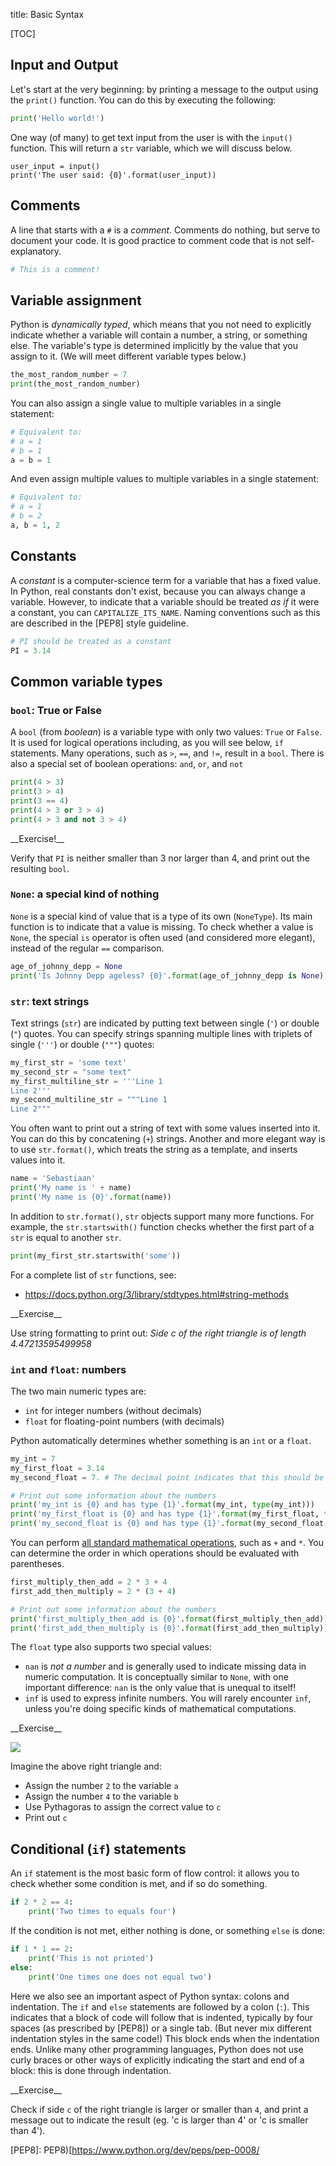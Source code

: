 title: Basic Syntax

[TOC]


## Input and Output

Let's start at the very beginning: by printing a message to the output using the `print()` function. You can do this by executing the following:

```python
print('Hello world!')
```

One way (of many) to get text input from the user is with the `input()` function. This will return a `str` variable, which we will discuss below.

~~~ .python
user_input = input()
print('The user said: {0}'.format(user_input))
~~~


## Comments

A line that starts with a `#` is a *comment*. Comments do nothing, but serve to document your code. It is good practice to comment code that is not self-explanatory.


```python
# This is a comment!
```


## Variable assignment

Python is *dynamically typed*, which means that you not need to explicitly indicate whether a variable will contain a number, a string, or something else. The variable's type is determined implicitly by the value that you assign to it. (We will meet different variable types below.)


```python
the_most_random_number = 7
print(the_most_random_number)
```

You can also assign a single value to multiple variables in a single statement:


```python
# Equivalent to:
# a = 1
# b = 1
a = b = 1
```

And even assign multiple values to multiple variables in a single statement:


```python
# Equivalent to:
# a = 1
# b = 2
a, b = 1, 2
```


## Constants

A *constant* is a computer-science term for a variable that has a fixed value. In Python, real constants don't exist, because you can always change a variable. However, to indicate that a variable should be treated *as if* it were a constant, you can `CAPITALIZE_ITS_NAME`. Naming conventions such as this are described in the [PEP8] style guideline.


```python
# PI should be treated as a constant
PI = 3.14
```


## Common variable types


### `bool`: True or False

A `bool` (from *boolean*) is a variable type with only two values: `True` or `False`. It is used for logical operations including, as you will see below, `if` statements. Many operations, such as `>`, `==`, and `!=`, result in a `bool`. There is also a special set of boolean operations: `and`, `or`, and `not`


```python
print(4 > 3)
print(3 > 4)
print(3 == 4)
print(4 > 3 or 3 > 4)
print(4 > 3 and not 3 > 4)
```

<div class='info-box' markdown=1>
__Exercise!__

Verify that `PI` is neither smaller than 3 nor larger than 4, and print out the resulting `bool`.
</div>


### `None`: a special kind of nothing

`None` is a special kind of value that is a type of its own (`NoneType`). Its main function is to indicate that a value is missing. To check whether a value is `None`, the special `is` operator is often used (and considered more elegant), instead of the regular `==` comparison.

```python
age_of_johnny_depp = None
print('Is Johnny Depp ageless? {0}'.format(age_of_johnny_depp is None))
```


### `str`: text strings

Text strings (`str`) are indicated by putting text between single (`'`) or double (`"`) quotes. You can specify strings spanning multiple lines with triplets of single (`'''`) or double (`"""`) quotes:


```python
my_first_str = 'some text'
my_second_str = "some text"
my_first_multiline_str = '''Line 1
Line 2'''
my_second_multiline_str = """Line 1
Line 2"""
```

You often want to print out a string of text with some values inserted into it. You can do this by concatening (`+`) strings. Another and more elegant way is to use `str.format()`, which treats the string as a template, and inserts values into it.


```python
name = 'Sebastiaan'
print('My name is ' + name)
print('My name is {0}'.format(name))
```

In addition to `str.format()`, `str` objects support many more functions. For example, the `str.startswith()` function checks whether the first part of a `str` is equal to another `str`.

```python
print(my_first_str.startswith('some'))
```

For a complete list of `str` functions, see:

- <https://docs.python.org/3/library/stdtypes.html#string-methods>

<div class='info-box' markdown=1>
__Exercise__

Use string formatting to print out: *Side c of the right triangle is of length 4.47213595499958*
</div>


### `int` and `float`: numbers

The two main numeric types are:

- `int` for integer numbers (without decimals)
- `float` for floating-point numbers (with decimals)

Python automatically determines whether something is an `int` or a `float`.

```python
my_int = 7
my_first_float = 3.14
my_second_float = 7. # The decimal point indicates that this should be a float

# Print out some information about the numbers
print('my_int is {0} and has type {1}'.format(my_int, type(my_int)))
print('my_first_float is {0} and has type {1}'.format(my_first_float, type(my_first_float)))
print('my_second_float is {0} and has type {1}'.format(my_second_float, type(my_second_float)))
```

You can perform [all standard mathematical operations](https://docs.python.org/3/library/stdtypes.html#numeric-types-int-float-complex), such as `+` and `*`. You can determine the order in which operations should be evaluated with parentheses.

```python
first_multiply_then_add = 2 * 3 + 4
first_add_then_multiply = 2 * (3 + 4)

# Print out some information about the numbers
print('first_multiply_then_add is {0}'.format(first_multiply_then_add))
print('first_add_then_multiply is {0}'.format(first_add_then_multiply))
```

The `float` type also supports two special values:

- `nan` is *not a number* and is generally used to indicate missing data in numeric computation. It is conceptually similar to `None`, with one important difference: `nan` is the only value that is unequal to itself!
-  `inf` is used to express infinite numbers. You will rarely encounter `inf`, unless you're doing specific kinds of mathematical computations.

<div class='info-box' markdown=1>
__Exercise__

![](https://upload.wikimedia.org/wikipedia/commons/thumb/d/d2/Pythagorean.svg/390px-Pythagorean.svg.png)

Imagine the above right triangle and:


- Assign the number `2` to the variable `a`
- Assign the number `4` to the variable `b`
- Use Pythagoras to assign the correct value to `c`
- Print out `c`
</div>


## Conditional (`if`) statements

An `if` statement is the most basic form of flow control: it allows you to check whether some condition is met, and if so do something.

```python
if 2 * 2 == 4:
    print('Two times to equals four')
```

If the condition is not met, either nothing is done, or something `else` is done:

```python
if 1 * 1 == 2:
    print('This is not printed')
else:
    print('One times one does not equal two')
```

Here we also see an important aspect of Python syntax: colons and indentation. The `if` and `else` statements are followed
by a colon (`:`). This indicates that a block of code will follow that is indented, typically by four spaces (as prescribed by [PEP8]) or a single tab. (But never mix different indentation styles in the same code!) This block ends when the indentation ends. Unlike many other programming languages, Python does not use curly braces or other ways of explicitly indicating the start and end of a block: this is done through indentation.

<div class='info-box' markdown=1>
__Exercise__

Check if side `c` of the right triangle is larger or smaller than `4`, and print a message out to indicate the result (eg. 'c is larger than 4' or 'c is smaller than 4').
</div>


[PEP8]: PEP8)[https://www.python.org/dev/peps/pep-0008/
